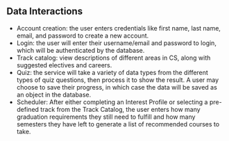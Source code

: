 ## Data Interactions

- Account creation: the user enters credentials like first name, last name, email, and password to create a new account.<br>
- Login: the user will enter their username/email and password to login, which will be authenticated by the database.<br>
- Track catalog: view descriptions of different areas in CS, along with suggested electives and careers.<br>
- Quiz: the service will take a variety of data types from the different types of quiz questions, then process it to show the result. A user may choose to save their progress, in which case the data will be saved as an object in the database.<br>
- Scheduler: After either completing an Interest Profile or selecting a pre-defined track from the Track Catalog, the user enters how many graduation requirements they still need to fulfill and how many semesters they have left to generate a list of recommended courses to take.